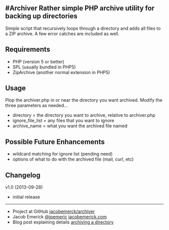 #Archiver
Rather simple PHP archive utility for backing up directories
----------------------------------------------------------
Simple script that recursively loops through a directory and adds all files to a ZIP archive. A few error catches are included as well.


Requirements
------------------
 - PHP (version 5 or better)
 - SPL (usually bundled in PHP5)
 - ZipArchive (another normal extension in PHP5)


Usage
------------------
Plop the archiver.php in or near the directory you want archived. Modify the three parameters as needed...
 - directory = the directory you want to archive, relative to archiver.php
 - ignore_file_list = any files that you want to ignore
 - archive_name = what you want the archived file named


Possible Future Enhancements
------------------
 - wildcard matching for ignore list (pending need)
 - options of what to do with the archived file (mail, curl, etc)


Changelog
------------------
v1.0 (2013-09-28)
 - initial release


------------------
 - Project at GitHub [jacobemerck/archiver](https://github.com/jacobemerick/archiver)
 - Jacob Emerick [@jpemeric](http://twitter.com/jpemeric) [jacobemerick.com](http://home.jacobemerick.com/)
 - Blog post explaining details [archiving a directory](http://blog.jacobemerick.com/web-development/archiving-a-directory/)